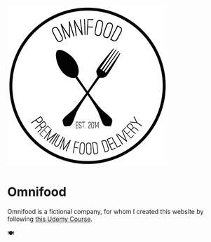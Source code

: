![Omnifood](resources/img/logo.png)

# Omnifood

Omnifood is a fictional company, for whom I created this website by following [this Udemy Course](https://www.udemy.com/design-and-develop-a-killer-website-with-html5-and-css3/).

🍽